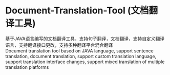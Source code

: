 # Document-Translation-Tool (文档翻译工具)
基于JAVA语言编写的文档翻译工具，支持句子翻译，文档翻译，支持自定义翻译语言，支持翻译接口更改，支持多种翻译平台混合翻译  
Document translation tool based on JAVA language, support sentence translation, document translation, support custom translation language, support translation interface changes, support mixed translation of multiple translation platforms  
